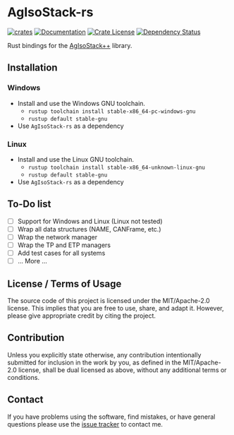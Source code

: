 # AgIsoStack-rs

[![crates](https://img.shields.io/crates/v/AgIsoStack-rs.svg)](https://crates.io/crates/AgIsoStack-rs)
[![Documentation](https://img.shields.io/docsrs/AgIsoStack-rs.svg)](https://docs.rs/AgIsoStack-rs)
[![Crate License](https://img.shields.io/crates/l/AgIsoStack-rs.svg)](https://crates.io/crates/AgIsoStack-rs)
[![Dependency Status](https://deps.rs/repo/github/Thom-de-Jong/AgIsoStack-rs/status.svg)](https://deps.rs/repo/github/Thom-de-Jong/AgIsoStack-rs)

Rust bindings for the [AgIsoStack++](https://github.com/Open-Agriculture/AgIsoStack-plus-plus) library.

## Installation

### Windows

- Install and use the Windows GNU toolchain.
  - `rustup toolchain install stable-x86_64-pc-windows-gnu`
  - `rustup default stable-gnu`
- Use `AgIsoStack-rs` as a dependency

### Linux

- Install and use the Linux GNU toolchain.
  - `rustup toolchain install stable-x86_64-unknown-linux-gnu`
  - `rustup default stable-gnu`
- Use `AgIsoStack-rs` as a dependency

## To-Do list
- [ ] Support for Windows and Linux (Linux not tested)
- [ ] Wrap all data structures (NAME, CANFrame, etc.)
- [ ] Wrap the network manager
- [ ] Wrap the TP and ETP managers
- [ ] Add test cases for all systems
- [ ] ... More ...

## License / Terms of Usage

The source code of this project is licensed under the MIT/Apache-2.0 license. This implies that you are free to use, share, and adapt it. However, please give appropriate credit by citing the project.

## Contribution

Unless you explicitly state otherwise, any contribution intentionally submitted for inclusion in the work by you, as defined in the MIT/Apache-2.0 license, shall be dual licensed as above, without any additional terms or conditions.

## Contact

If you have problems using the software, find mistakes, or have general questions please use the [issue tracker](https://github.com/Thom-de-Jong/AgIsoStack-rs/issues) to contact me.
